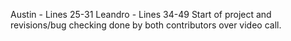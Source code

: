 Austin - Lines 25-31
Leandro - Lines 34-49
Start of project and revisions/bug checking done by both contributors over video call. 